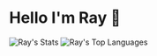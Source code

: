 # Hello I'm Ray 👋
![Ray's Stats](https://github-readme-stats.vercel.app/api?username=Fraxix&theme=dark&show_icons=true&hide_border=false&count_private=true)
![Ray's Top Languages](https://github-readme-stats.vercel.app/api/top-langs/?username=Fraxix&theme=dark&show_icons=true&hide_border=false&layout=compact)
